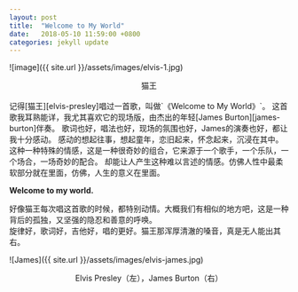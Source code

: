 ```yaml
---
layout: post
title:  "Welcome to My World"
date:   2018-05-10 11:59:00 +0800
categories: jekyll update
---
```

![image]({{ site.url }}/assets/images/elvis-1.jpg)
<center>猫王</center>

<br>
记得[猫王][elvis-presley]唱过一首歌，叫做`《Welcome to My World》`。
这首歌我耳熟能详，我尤其喜欢它的现场版，由杰出的年轻[James Burton][james-burton]伴奏。  
歌词也好，唱法也好，现场的氛围也好，James的演奏也好，都让我十分感动。  
感动的想起往事，想起童年，恋旧起来，怀念起来，沉浸在其中。  
这种一种特殊的情感，这是一种很奇妙的组合，它来源于一个歌手，一个乐队，一个场合，一场奇妙的配合。  
却能让人产生这种难以言述的情感。仿佛人性中最柔软部分就在里面，仿佛，人生的意义在里面。  


**Welcome to my world.**  


好像猫王每次唱这首歌的时候，都特别动情。大概我们有相似的地方吧，这是一种背后的孤独，又坚强的隐忍和善意的呼唤。  
旋律好，歌词好，吉他好，唱的更好。猫王那浑厚清澈的嗓音，真是无人能出其右。  



![James]({{ site.url }}/assets/images/elvis-james.jpg)
<center>Elvis Presley（左），James Burton（右）</center>


[elvis-presley]: https://baike.baidu.com/item/%E5%9F%83%E5%B0%94%E7%BB%B4%E6%96%AF%C2%B7%E6%99%AE%E9%9B%B7%E6%96%AF%E5%88%A9/2635188?fr=aladdin
[james-burton]: https://en.wikipedia.org/wiki/James_Burton


